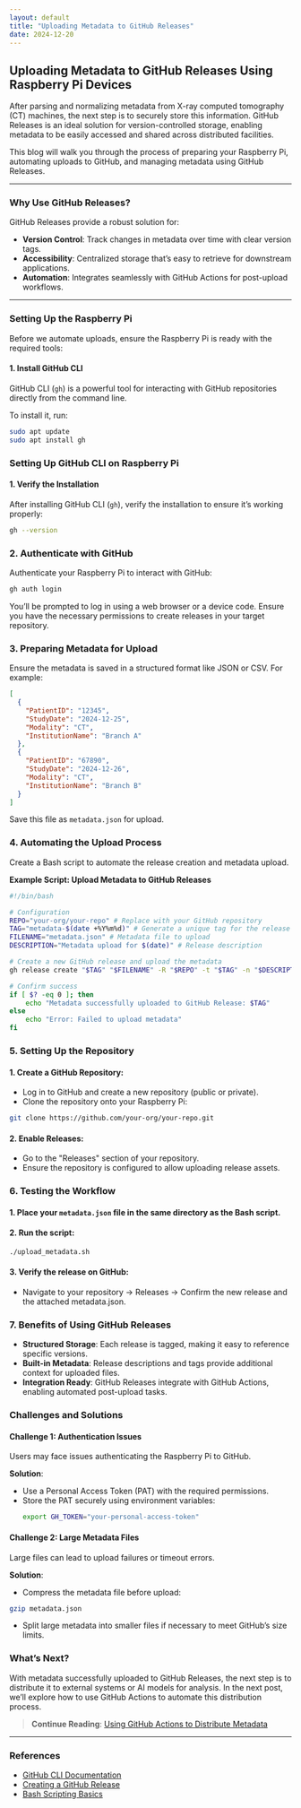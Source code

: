 ```yaml
---
layout: default
title: "Uploading Metadata to GitHub Releases"
date: 2024-12-20
---
```


## Uploading Metadata to GitHub Releases Using Raspberry Pi Devices

After parsing and normalizing metadata from X-ray computed tomography (CT) machines, the next step is to securely store this information. GitHub Releases is an ideal solution for version-controlled storage, enabling metadata to be easily accessed and shared across distributed facilities.

This blog will walk you through the process of preparing your Raspberry Pi, automating uploads to GitHub, and managing metadata using GitHub Releases.

---

### Why Use GitHub Releases?

GitHub Releases provide a robust solution for:
- **Version Control**: Track changes in metadata over time with clear version tags.
- **Accessibility**: Centralized storage that’s easy to retrieve for downstream applications.
- **Automation**: Integrates seamlessly with GitHub Actions for post-upload workflows.

---

### Setting Up the Raspberry Pi

Before we automate uploads, ensure the Raspberry Pi is ready with the required tools:

#### 1. Install GitHub CLI
GitHub CLI (`gh`) is a powerful tool for interacting with GitHub repositories directly from the command line.

To install it, run:
```bash
sudo apt update
sudo apt install gh
```

### Setting Up GitHub CLI on Raspberry Pi

#### 1. Verify the Installation

After installing GitHub CLI (`gh`), verify the installation to ensure it’s working properly:

```bash
gh --version
```

### 2. Authenticate with GitHub

Authenticate your Raspberry Pi to interact with GitHub:

```bash
gh auth login
```

You’ll be prompted to log in using a web browser or a device code. Ensure you have the necessary permissions to create releases in your target repository.

### 3. Preparing Metadata for Upload
Ensure the metadata is saved in a structured format like JSON or CSV. For example:

```json
[
  {
    "PatientID": "12345",
    "StudyDate": "2024-12-25",
    "Modality": "CT",
    "InstitutionName": "Branch A"
  },
  {
    "PatientID": "67890",
    "StudyDate": "2024-12-26",
    "Modality": "CT",
    "InstitutionName": "Branch B"
  }
]
```
Save this file as `metadata.json` for upload.

### 4. Automating the Upload Process
Create a Bash script to automate the release creation and metadata upload.

**Example Script: Upload Metadata to GitHub Releases**

```bash
#!/bin/bash

# Configuration
REPO="your-org/your-repo" # Replace with your GitHub repository
TAG="metadata-$(date +%Y%m%d)" # Generate a unique tag for the release
FILENAME="metadata.json" # Metadata file to upload
DESCRIPTION="Metadata upload for $(date)" # Release description

# Create a new GitHub release and upload the metadata
gh release create "$TAG" "$FILENAME" -R "$REPO" -t "$TAG" -n "$DESCRIPTION"

# Confirm success
if [ $? -eq 0 ]; then
    echo "Metadata successfully uploaded to GitHub Release: $TAG"
else
    echo "Error: Failed to upload metadata"
fi
```

### 5. Setting Up the Repository

#### 1. Create a GitHub Repository:

- Log in to GitHub and create a new repository (public or private).
- Clone the repository onto your Raspberry Pi:
```bash
git clone https://github.com/your-org/your-repo.git
```


#### 2. Enable Releases:

- Go to the "Releases" section of your repository.
- Ensure the repository is configured to allow uploading release assets.
### 6. Testing the Workflow

#### 1. Place your `metadata.json` file in the same directory as the Bash script.
#### 2. Run the script:

``` bash
./upload_metadata.sh
```

#### 3. Verify the release on GitHub:

- Navigate to your repository → Releases → Confirm the new release and the attached metadata.json.

### 7. Benefits of Using GitHub Releases

- **Structured Storage**: Each release is tagged, making it easy to reference specific versions.
- **Built-in Metadata**: Release descriptions and tags provide additional context for uploaded files.
- **Integration Ready**: GitHub Releases integrate with GitHub Actions, enabling automated post-upload tasks.

### Challenges and Solutions

#### Challenge 1: Authentication Issues
Users may face issues authenticating the Raspberry Pi to GitHub.

**Solution**:
- Use a Personal Access Token (PAT) with the required permissions.
- Store the PAT securely using environment variables:
  ```bash
  export GH_TOKEN="your-personal-access-token"
  ```

  
#### Challenge 2: Large Metadata Files
Large files can lead to upload failures or timeout errors.

**Solution**:

- Compress the metadata file before upload:
```bash
gzip metadata.json
```

- Split large metadata into smaller files if necessary to meet GitHub’s size limits.


### What’s Next?

With metadata successfully uploaded to GitHub Releases, the next step is to distribute it to external systems or AI models for analysis. In the next post, we’ll explore how to use GitHub Actions to automate this distribution process.

> **Continue Reading**: [Using GitHub Actions to Distribute Metadata](distributing-metadata-with-github-actions.md)

---

### References

- [GitHub CLI Documentation](https://cli.github.com/)
- [Creating a GitHub Release](https://docs.github.com/en/repositories/releasing-projects-on-github/about-releases)
- [Bash Scripting Basics](https://www.gnu.org/software/bash/manual/)
